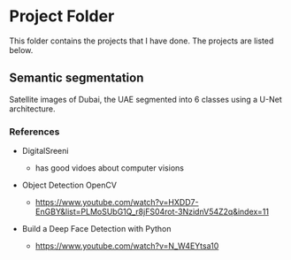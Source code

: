# Project Folder
This folder contains the projects that I have done. The projects are listed below.

## Semantic segmentation
Satellite images of Dubai, the UAE segmented into 6 classes using a U-Net architecture.






### References
* DigitalSreeni
    - has good vidoes about computer visions
    
* Object Detection OpenCV
    - https://www.youtube.com/watch?v=HXDD7-EnGBY&list=PLMoSUbG1Q_r8jFS04rot-3NzidnV54Z2q&index=11
   
* Build a Deep Face Detection with Python
    - https://www.youtube.com/watch?v=N_W4EYtsa10
